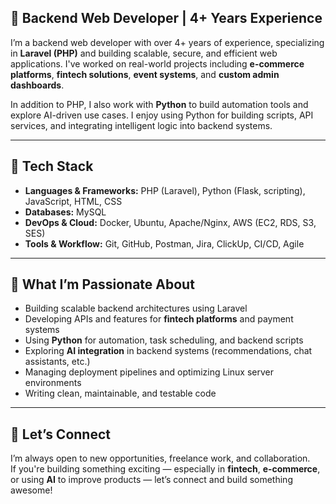 ## 💼 Backend Web Developer | 4+ Years Experience

I’m a backend web developer with over 4+ years of experience, specializing in **Laravel (PHP)** and building scalable, secure, and efficient web applications. I've worked on real-world projects including **e-commerce platforms**, **fintech solutions**, **event systems**, and **custom admin dashboards**.

In addition to PHP, I also work with **Python** to build automation tools and explore AI-driven use cases. I enjoy using Python for building scripts, API services, and integrating intelligent logic into backend systems.

---

## 🧰 Tech Stack

- **Languages & Frameworks:** PHP (Laravel), Python (Flask, scripting), JavaScript, HTML, CSS
- **Databases:** MySQL
- **DevOps & Cloud:** Docker, Ubuntu, Apache/Nginx, AWS (EC2, RDS, S3, SES)
- **Tools & Workflow:** Git, GitHub, Postman, Jira, ClickUp, CI/CD, Agile

---

## 🚀 What I’m Passionate About

- Building scalable backend architectures using Laravel
- Developing APIs and features for **fintech platforms** and payment systems
- Using **Python** for automation, task scheduling, and backend scripts
- Exploring **AI integration** in backend systems (recommendations, chat assistants, etc.)
- Managing deployment pipelines and optimizing Linux server environments
- Writing clean, maintainable, and testable code

---

## 🤝 Let’s Connect

I’m always open to new opportunities, freelance work, and collaboration.  
If you're building something exciting — especially in **fintech**, **e-commerce**, or using **AI** to improve products — let’s connect and build something awesome!
